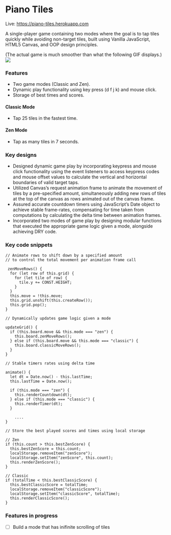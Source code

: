 # Piano Tiles

Live: https://piano-tiles.herokuapp.com

A single-player game containing two modes where the goal is to tap tiles quickly while avoiding non-target tiles, built using Vanilla JavaScript, HTML5 Canvas, and OOP design principles.

(The actual game is much smoother than what the following GIF displays.)
![](piano-tiles.gif)

### Features

- Two game modes (Classic and Zen).
- Dynamic play functionality using key press (d f j k) and mouse click.
- Storage of best times and scores.

#### Classic Mode

- Tap 25 tiles in the fastest time.

#### Zen Mode

- Tap as many tiles in 7 seconds.

### Key designs

- Designed dynamic game play by incorporating keypress and mouse click functionality using the event listeners to access keypress codes and mouse offset values to calculate the vertical and horizontal boundaries of valid target taps.
- Utilized Canvas’s request animation frame to animate the movement of tiles by a pre-specified amount, simultaneously adding new rows of tiles at the top of the canvas as rows animated out of the canvas frame.
- Assured accurate countdown timers using JavaScript’s Date object to achieve stable frame-rates, compensating for time taken from computations by calculating the delta time between animation frames.
- Incorporated two modes of game play by designing modular functions that executed the appropriate game logic given a mode, alongside achieving DRY code.

### Key code snippets

```
// Animate rows to shift down by a specified amount
// to control the total movement per animation frame call

 zenMoveRows() {
  for (let row of this.grid) {
    for (let tile of row) {
      tile.y += CONST.HEIGHT;
    }
  }
  this.move = !this.move;
  this.grid.unshift(this.createRow());
  this.grid.pop();
}

```

```
// Dynamically updates game logic given a mode

updateGrid() {
  if (this.board.move && this.mode === "zen") {
    this.board.zenMoveRows();
  } else if (this.board.move && this.mode === "classic") {
    this.board.classicMoveRows();
  }
}

```

```
// Stable timers rates using delta time

animate() {
  let dt = Date.now() - this.lastTime;
  this.lastTime = Date.now();

  if (this.mode === "zen") {
    this.renderCountdown(dt);
  } else if (this.mode === "classic") {
    this.renderTimer(dt);
  }

    ....
}

```

```
// Store the best played scores and times using local storage

// Zen
if (this.count > this.bestZenScore) {
  this.bestZenScore = this.count;
  localStorage.removeItem("zenScore");
  localStorage.setItem("zenScore", this.count);
  this.renderZenScore();
}

// Classic
if (totalTime < this.bestClassicScore) {
  this.bestClassicScore = totalTime;
  localStorage.removeItem("classicScore");
  localStorage.setItem("classicScore", totalTime);
  this.renderClassicScore();
}

```

### Features in progress

- [ ] Build a mode that has inifinite scrolling of tiles
